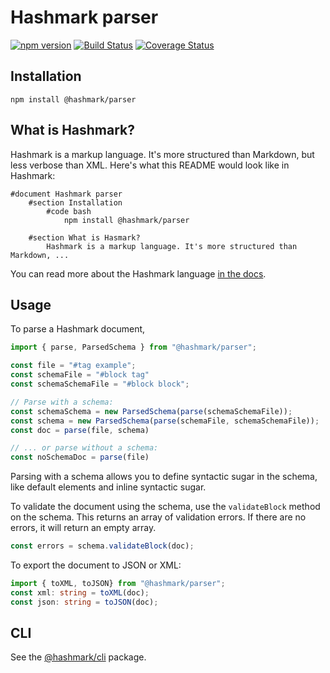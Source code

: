 # Hashmark parser
[![npm version](https://badge.fury.io/js/%40hashmark%2Fparser.svg)](https://www.npmjs.com/package/@hashmark/parser)
[![Build Status](https://travis-ci.org/hashmark-lang/hashmark-parser.svg?branch=master)](https://travis-ci.org/hashmark-lang/hashmark-parser)
[![Coverage Status](https://coveralls.io/repos/github/hashmark-lang/hashmark-parser/badge.svg?branch=master)](https://coveralls.io/github/hashmark-lang/hashmark-parser?branch=master)

## Installation
```
npm install @hashmark/parser
```

## What is Hashmark?
Hashmark is a markup language. It's more structured than Markdown, but less verbose than XML. Here's what this README would look like in Hashmark:

```hashmark
#document Hashmark parser
	#section Installation
		#code bash
			npm install @hashmark/parser

	#section What is Hasmark?
		Hashmark is a markup language. It's more structured than Markdown, ...
```

You can read more about the Hashmark language [in the docs](docs/what-is-hashmark.md).

## Usage
To parse a Hashmark document, 

```typescript
import { parse, ParsedSchema } from "@hashmark/parser";

const file = "#tag example";
const schemaFile = "#block tag"
const schemaSchemaFile = "#block block";

// Parse with a schema:
const schemaSchema = new ParsedSchema(parse(schemaSchemaFile));
const schema = new ParsedSchema(parse(schemaFile, schemaSchemaFile));
const doc = parse(file, schema)

// ... or parse without a schema:
const noSchemaDoc = parse(file)
```

Parsing with a schema allows you to define syntactic sugar in the schema, like default elements and inline syntactic sugar.

To validate the document using the schema, use the `validateBlock` method on the schema. This returns an array of validation errors. If there are no errors, it will return an empty array.

```typescript
const errors = schema.validateBlock(doc);
```

To export the document to JSON or XML:

```typescript
import { toXML, toJSON} from "@hashmark/parser";
const xml: string = toXML(doc);
const json: string = toJSON(doc);
```

## CLI
See the [@hashmark/cli](https://www.npmjs.com/package/@hashmark/cli) package.
